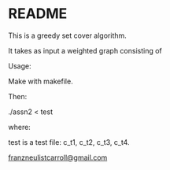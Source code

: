 # README #

This is a greedy set cover algorithm. 

It takes as input a weighted graph consisting of 

Usage:

Make with makefile.

Then:

./assn2 < test

where:

test is a test file: c_t1, c_t2, c_t3, c_t4.

franzneulistcarroll@gmail.com